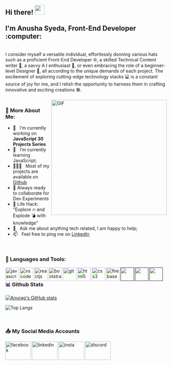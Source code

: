 
<h2 align="left">
 <br>Hi there! <img src="https://user-images.githubusercontent.com/42378118/110234147-e3259600-7f4e-11eb-95be-0c4047144dea.gif" width="30"><br>
  <br> I'm Anusha Syeda, Front-End Developer :computer:<br>
</h2>
</br>
I consider myself a versatile individual, effortlessly donning various hats such as a proficient Front-End Developer 🌐, a skilled Technical Content writer 📱, a savvy A.I enthusiast 🤖, or even embracing the role of a beginner-level Designer 🎨, all according to the unique demands of each project. The excitement of exploring cutting-edge technology stacks 💻 is a constant source of joy for me, and I relish the opportunity to harness them in crafting innovative and exciting creations 🛠️.
<br/>
<br/>

<img align="right" alt="GIF" src="https://user-images.githubusercontent.com/74038190/212750155-3ceddfbd-19d3-40a3-87af-8d329c8323c4.gif" width="360px"/>
  
### 🧐 More About Me:

- 🔭 &nbsp; I’m currently working on **JavaScript 30 Projects Series**
- 🌱 &nbsp; I’m currently learning JavaScript; 
- 👨🏻‍💻 &nbsp; Most of my projects are available on [Github](https://github.com/Anusha-Syeda012?tab=repositories)
- :rocket: Always ready to collaborate for Dev Experiments
- :dart: Life Hack: "Explore :fire: and Explode :bomb: with knowledge"
- 💬 &nbsp; Ask me about anything tech related, I am happy to help;
- 📫 &nbsp; Feel free to ping me on [LinkedIn](https://www.linkedin.com/in/anushasyeda012/)


<br>

### 🔨 Languages and Tools:
<a href="https://javascript.info/" target="_blank"> <img align="left" src="https://user-images.githubusercontent.com/74038190/212257454-16e3712e-945a-4ca2-b238-408ad0bf87e6.gif" alt="javascript" height="42px"/> </a> 
<a href="https://code.visualstudio.com/docs" target="_blank"> <img align="left" src="https://user-images.githubusercontent.com/74038190/212257465-7ce8d493-cac5-494e-982a-5a9deb852c4b.gif" alt="vscode" height="42px"/> </a> 
<a href="https://react.dev/" target="_blank"> <img align="left" src="https://user-images.githubusercontent.com/74038190/212257467-871d32b7-e401-42e8-a166-fcfd7baa4c6b.gif" alt="reactjs" height="42px"/> </a> 
<a href="https://getbootstrap.com/docs/4.1/getting-started/introduction/" target="_blank"> <img align="left" src="https://user-images.githubusercontent.com/74038190/212280805-9bcb336b-8c55-46a8-abf8-ff286ab55472.gif" alt="bootstrap" height="42px"/> </a> 
<a href="https://git-scm.com/doc" target="_blank"> <img align="left" src="https://user-images.githubusercontent.com/74038190/212281775-b468df30-4edc-4bf8-a4ee-f52e1aaddc86.gif" alt="git" height="42px"/> </a> 
<a href="https://www.w3schools.com/tags/tag_doctype.ASP" target="_blank"> <img align="left" src="https://github-production-user-asset-6210df.s3.amazonaws.com/74038190/238200426-29fd6286-4e7b-4d6c-818f-c4765d5e39a9.gif" alt="html5" height="42px"/> </a> 
<a href="https://developer.mozilla.org/en-US/docs/Web/CSS" target="_blank"> <img align="left" src="https://github-production-user-asset-6210df.s3.amazonaws.com/74038190/238200428-67f477ed-6624-42da-99f0-1a7b1a16eecb.gif" alt="css3" height="42px"/> </a> 
<a href="https://rnfirebase.io/" target="_blank"> <img align="left" src="https://github-production-user-asset-6210df.s3.amazonaws.com/74038190/238200431-3c16d4f2-b757-4c70-8f42-43d5dddd2c36.gif" alt="firebase" height="42px"/> </a> 
<a href="" target="_blank"> <img align="left" src="" alt="" height="42px"/> </a> 
<a href="" target="_blank"> <img align="left" src="" alt="" height="42px"/> </a> 
<a href="" target="_blank"> <img align="left" src="" alt="" height="42px"/> </a> 
<br>


### 📊 Github Stats

[![Anurag's GitHub stats](https://github-readme-stats.vercel.app/api?username=Anusha-Syeda012)](https://github.com/anuraghazra/github-readme-stats)

  

![Top Langs](https://github-readme-stats.vercel.app/api/top-langs/?username=anuraghazra&hide_progress=true)

</a>

<br>

### 📤  My Social Media Accounts
<a href="#" target="_blank"> <img alt="facebook" src="https://user-images.githubusercontent.com/74038190/235294010-ec412ef5-e3da-4efa-b1d4-0ab4d4638755.gif" height="58" 
 width="80"   align="left"> </a>

<a href="https://www.linkedin.com/in/anushasyeda012/" target="_blank"> <img alt="linkedin" src="https://user-images.githubusercontent.com/74038190/235294012-0a55e343-37ad-4b0f-924f-c8431d9d2483.gif" height="58" width = " 80" align="left"> </a>

<a href="#" target="_blank"> <img alt="insta" src="https://user-images.githubusercontent.com/74038190/235294013-a33e5c43-a01c-43f6-b44d-a406d8b4ab75.gif" height="58" width = " 80" align="left"> </a>

<a href="#" target="_blank"> <img alt="discord" src="https://user-images.githubusercontent.com/74038190/235294015-47144047-25ab-417c-af1b-6746820a20ff.gif" height="58" width = " 80" align="left"> </a>
